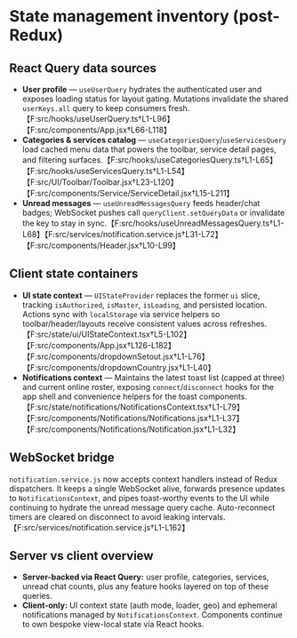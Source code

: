 # State management inventory (post-Redux)

## React Query data sources
- **User profile** — `useUserQuery` hydrates the authenticated user and exposes loading status for layout gating. Mutations invalidate the shared `userKeys.all` query to keep consumers fresh.【F:src/hooks/useUserQuery.ts†L1-L96】【F:src/components/App.jsx†L66-L118】
- **Categories & services catalog** — `useCategoriesQuery`/`useServicesQuery` load cached menu data that powers the toolbar, service detail pages, and filtering surfaces.【F:src/hooks/useCategoriesQuery.ts†L1-L65】【F:src/hooks/useServicesQuery.ts†L1-L54】【F:src/UI/Toolbar/Toolbar.jsx†L23-L120】【F:src/components/Service/ServiceDetail.jsx†L15-L211】
- **Unread messages** — `useUnreadMessagesQuery` feeds header/chat badges; WebSocket pushes call `queryClient.setQueryData` or invalidate the key to stay in sync.【F:src/hooks/useUnreadMessagesQuery.ts†L1-L68】【F:src/services/notification.service.js†L31-L72】【F:src/components/Header.jsx†L10-L99】

## Client state containers
- **UI state context** — `UIStateProvider` replaces the former `ui` slice, tracking `isAuthorized`, `isMaster`, `isLoading`, and persisted location. Actions sync with `localStorage` via service helpers so toolbar/header/layouts receive consistent values across refreshes.【F:src/state/ui/UIStateContext.tsx†L5-L102】【F:src/components/App.jsx†L126-L182】【F:src/components/dropdownSetout.jsx†L1-L76】【F:src/components/dropdownCountry.jsx†L1-L40】
- **Notifications context** — Maintains the latest toast list (capped at three) and current online roster, exposing `connect`/`disconnect` hooks for the app shell and convenience helpers for the toast components.【F:src/state/notifications/NotificationsContext.tsx†L1-L79】【F:src/components/Notifications/Notifications.jsx†L1-L37】【F:src/components/Notifications/Notification.jsx†L1-L32】

## WebSocket bridge
`notification.service.js` now accepts context handlers instead of Redux dispatchers. It keeps a single WebSocket alive, forwards presence updates to `NotificationsContext`, and pipes toast-worthy events to the UI while continuing to hydrate the unread message query cache. Auto-reconnect timers are cleared on disconnect to avoid leaking intervals.【F:src/services/notification.service.js†L1-L162】

## Server vs client overview
- **Server-backed via React Query:** user profile, categories, services, unread chat counts, plus any feature hooks layered on top of these queries.
- **Client-only:** UI context state (auth mode, loader, geo) and ephemeral notifications managed by `NotificationsContext`. Components continue to own bespoke view-local state via React hooks.

